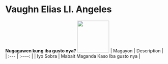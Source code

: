 # Vaughn Elias Ll. Angeles
**Nugagawen kung iba gusto nya?**
<img src="https://user-images.githubusercontent.com/95326401/211949634-b776249b-41aa-4cbe-ab71-f2983ebe90f8.png" width="100" height="100">
| Magayon     | Description | 
| :---        |    :----:   |
|  Iyo Sobra  | Mabait Maganda Kaso Iba gusto nya  | 
